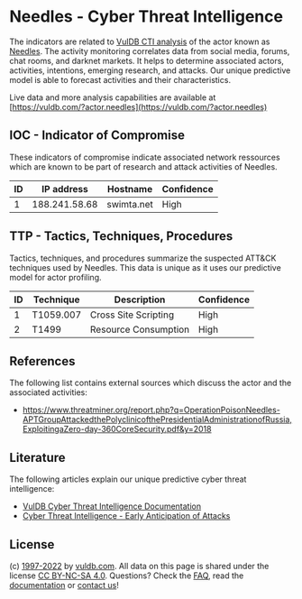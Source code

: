 # Needles - Cyber Threat Intelligence

The indicators are related to [VulDB CTI analysis](https://vuldb.com/?kb.cti) of the actor known as [Needles](https://vuldb.com/?actor.needles). The activity monitoring correlates data from social media, forums, chat rooms, and darknet markets. It helps to determine associated actors, activities, intentions, emerging research, and attacks. Our unique predictive model is able to forecast activities and their characteristics.

Live data and more analysis capabilities are available at [https://vuldb.com/?actor.needles](https://vuldb.com/?actor.needles)

## IOC - Indicator of Compromise

These indicators of compromise indicate associated network ressources which are known to be part of research and attack activities of Needles.

ID | IP address | Hostname | Confidence
-- | ---------- | -------- | ----------
1 | 188.241.58.68 | swimta.net | High

## TTP - Tactics, Techniques, Procedures

Tactics, techniques, and procedures summarize the suspected ATT&CK techniques used by Needles. This data is unique as it uses our predictive model for actor profiling.

ID | Technique | Description | Confidence
-- | --------- | ----------- | ----------
1 | T1059.007 | Cross Site Scripting | High
2 | T1499 | Resource Consumption | High

## References

The following list contains external sources which discuss the actor and the associated activities:

* https://www.threatminer.org/report.php?q=OperationPoisonNeedles-APTGroupAttackedthePolyclinicofthePresidentialAdministrationofRussia,ExploitingaZero-day-360CoreSecurity.pdf&y=2018

## Literature

The following articles explain our unique predictive cyber threat intelligence:

* [VulDB Cyber Threat Intelligence Documentation](https://vuldb.com/?kb.cti)
* [Cyber Threat Intelligence - Early Anticipation of Attacks](https://www.scip.ch/en/?labs.20201022)

## License

(c) [1997-2022](https://vuldb.com/?kb.changelog) by [vuldb.com](https://vuldb.com/?kb.about). All data on this page is shared under the license [CC BY-NC-SA 4.0](https://creativecommons.org/licenses/by-nc-sa/4.0/). Questions? Check the [FAQ](https://vuldb.com/?kb.faq), read the [documentation](https://vuldb.com/?kb) or [contact us](https://vuldb.com/?contact)!
